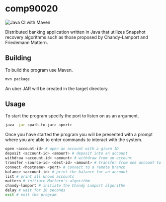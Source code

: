 # comp90020

![Java CI with Maven](https://github.com/omjadas/comp90020/workflows/Java%20CI%20with%20Maven/badge.svg?branch=master)

Distributed banking application written in Java that utilizes Snapshot recovery
algorithms such as those proposed by Chandy-Lamport and Friedemann Mattern.

## Building

To build the program use Maven.

```bash
mvn package
```

An uber JAR will be created in the target directory.

## Usage

To start the program specify the port to listen on as an argument.

```bash
java -jar <path-to-jar> <port>
```

Once you have started the program you will be presented with a prompt where you
are able to enter commands to interact with the system.

```bash
open <account-id> # open an account with a given ID
deposit <account-id> <amount> # deposit into an account
withdraw <account-id> <amount> # withdraw from an account
transfer <source-id> <dest-id> <amount> # transfer from one account to another
connect <hostname> <port> # connect to a remote branch
balance <account-id> # print the balance for an account
list # print all known accounts
mattern # initiate Mattern's algorithm
chandy-lamport # initiate the Chandy Lamport algorithm
delay # wait for 10 seconds
exit # exit the program
```
